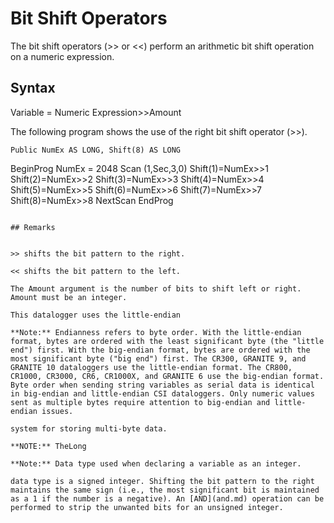 # Bit Shift Operators

The bit shift operators (>> or <<) perform an arithmetic bit shift operation on a numeric expression.

## Syntax

Variable = Numeric Expression>>Amount

The following program shows the use of the right bit shift operator (>>).

```
Public NumEx AS LONG, Shift(8) AS LONG
```

BeginProg
NumEx = 2048
Scan (1,Sec,3,0)
Shift(1)=NumEx>>1
Shift(2)=NumEx>>2
Shift(3)=NumEx>>3
Shift(4)=NumEx>>4
Shift(5)=NumEx>>5
Shift(6)=NumEx>>6
Shift(7)=NumEx>>7
Shift(8)=NumEx>>8
NextScan
EndProg

```

## Remarks


>> shifts the bit pattern to the right.

<< shifts the bit pattern to the left.

The Amount argument is the number of bits to shift left or right. Amount must be an integer.

This datalogger uses the little-endian

**Note:** Endianness refers to byte order. With the little-endian format, bytes are ordered with the least significant byte (the "little end") first. With the big-endian format, bytes are ordered with the most significant byte ("big end") first. The CR300, GRANITE 9, and GRANITE 10 dataloggers use the little-endian format. The CR800, CR1000, CR3000, CR6, CR1000X, and GRANITE 6 use the big-endian format. Byte order when sending string variables as serial data is identical in big-endian and little-endian CSI dataloggers. Only numeric values sent as multiple bytes require attention to big-endian and little-endian issues.

system for storing multi-byte data.

**NOTE:** TheLong

**Note:** Data type used when declaring a variable as an integer.

data type is a signed integer. Shifting the bit pattern to the right maintains the same sign (i.e., the most significant bit is maintained as a 1 if the number is a negative). An [AND](and.md) operation can be performed to strip the unwanted bits for an unsigned integer.
```
